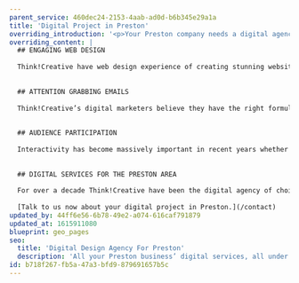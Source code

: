 ```yaml
---
parent_service: 460dec24-2153-4aab-ad0d-b6b345e29a1a
title: 'Digital Project in Preston'
overriding_introduction: '<p>Your Preston company needs a digital agency. You should be looking for an agency that understands your company&rsquo;s business, branding, customer base, and deadlines. That is what Think!Creative has always prided itself on, seeing the big picture. It is why we have been working with businesses in the Preston area for over a decade.</p>'
overriding_content: |
  ## ENGAGING WEB DESIGN
  
  Think!Creative have web design experience of creating stunning websites for businesses in Preston such as With Love From Josie and Utiligroup. We have learnt that a fully rounded understanding of the business is what’s most important. From branding and strategy to understanding the customers and their journey. These are key to a successful website launch.
  
  
  ## ATTENTION GRABBING EMAILS
  
  Think!Creative’s digital marketers believe they have the right formula for email marketing: how to spread your exciting new message without getting stopped by filters, so your messages get opened, and get results. How do we do this? Ensuring your company’s message is the right message, through the right channel at the right time.
  
  
  ## AUDIENCE PARTICIPATION
  
  Interactivity has become massively important in recent years whether that’s through interactive brochures or interactive media. Getting a user to perform an action and feel part of the process increases the chances of repeat visits or increased understanding of the message.
  
  
  ## DIGITAL SERVICES FOR THE PRESTON AREA
  
  For over a decade Think!Creative have been the digital agency of choice for local businesses to globally recognised brands like BAE Systems, Utiligroup, and ParkingEye. They keep coming back to us because of the wealth of experience we have in our digital team. Don’t believe us? [Check our work out here.](/work)
  
  [Talk to us now about your digital project in Preston.](/contact)
updated_by: 44ff6e56-6b78-49e2-a074-616caf791879
updated_at: 1615911080
blueprint: geo_pages
seo:
  title: 'Digital Design Agency For Preston'
  description: 'All your Preston business’ digital services, all under one roof. Think!Creative are digital marketing experts. Talk to us about your project on 01253 297900.'
id: b718f267-fb5a-47a3-bfd9-879691657b5c
---
```

